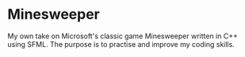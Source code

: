 # Minesweeper
My own take on Microsoft's classic game Minesweeper written in C++ using SFML.
The purpose is to practise and improve my coding skills.
